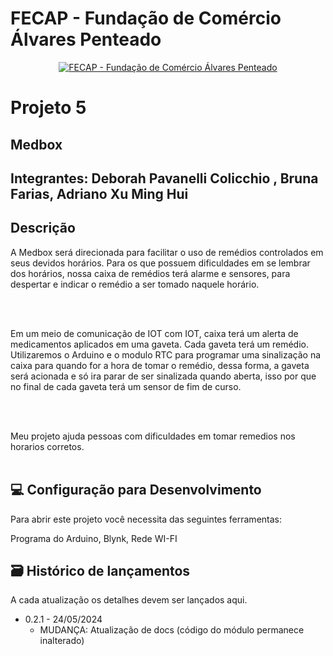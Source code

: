 # FECAP - Fundação de Comércio Álvares Penteado

<p align="center">
<a href= "https://www.fecap.br/"><img src="https://encrypted-tbn0.gstatic.com/images?q=tbn:ANd9GcRhZPrRa89Kma0ZZogxm0pi-tCn_TLKeHGVxywp-LXAFGR3B1DPouAJYHgKZGV0XTEf4AE&usqp=CAU" alt="FECAP - Fundação de Comércio Álvares Penteado" border="0"></a>
</p>

# Projeto 5

## Medbox

## Integrantes: <a> Deborah Pavanelli Colicchio </a>, <a>Bruna Farias</a>, <a>Adriano Xu Ming Hui</a>

## Descrição

<p align="center">


A Medbox será direcionada para facilitar o uso de
remédios controlados em seus devidos horários.
Para os que possuem dificuldades em se lembrar dos
horários, nossa caixa de remédios terá alarme e sensores,
para despertar e indicar o remédio a ser tomado naquele
horário.

<br><br>

Em um meio de comunicação de IOT com IOT, caixa
terá um alerta de medicamentos aplicados em uma
gaveta.
Cada gaveta terá um remédio.
Utilizaremos o Arduino e o modulo RTC para
programar uma sinalização na caixa para quando for
a hora de tomar o remédio, dessa forma, a gaveta
será acionada e só ira parar de ser sinalizada quando
aberta, isso por que no final de cada gaveta terá um
sensor de fim de curso.

<br><br>

Meu projeto ajuda pessoas com dificuldades em tomar remedios nos horarios corretos.
<br><br>


## 💻 Configuração para Desenvolvimento

Para abrir este projeto você necessita das seguintes ferramentas:

Programa do Arduino, Blynk, Rede WI-FI


## 🗃 Histórico de lançamentos

A cada atualização os detalhes devem ser lançados aqui.

* 0.2.1 - 24/05/2024
    * MUDANÇA: Atualização de docs (código do módulo permanece inalterado)


